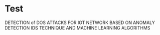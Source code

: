 # Test
DETECTION of DOS ATTACKS FOR IOT NETWORK BASED ON ANOMALY DETECTION IDS TECHNIQUE AND MACHINE LEARNING ALGORITHMS
